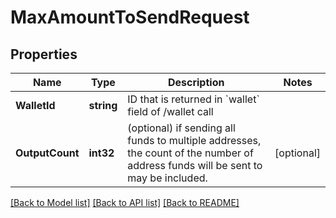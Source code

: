 # MaxAmountToSendRequest

## Properties

Name | Type | Description | Notes
------------ | ------------- | ------------- | -------------
**WalletId** | **string** | ID that is returned in &#x60;wallet&#x60; field of /wallet call  | 
**OutputCount** | **int32** | (optional) if sending all funds to multiple addresses, the count of the number of address funds will be sent to may be included.              | [optional] 

[[Back to Model list]](../README.md#documentation-for-models) [[Back to API list]](../README.md#documentation-for-api-endpoints) [[Back to README]](../README.md)


